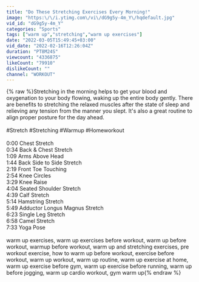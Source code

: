 ```yaml
---
title: "Do These Stretching Exercises Every Morning!"
image: "https:\/\/i.ytimg.com\/vi\/dG9g5y-4m_Y\/hqdefault.jpg"
vid_id: "dG9g5y-4m_Y"
categories: "Sports"
tags: ["warm up","stretching","warm up exercises"]
date: "2022-03-05T15:49:45+03:00"
vid_date: "2022-02-16T12:26:04Z"
duration: "PT8M24S"
viewcount: "4336875"
likeCount: "79910"
dislikeCount: ""
channel: "WORKOUT"
---
```

{% raw %}Stretching in the morning helps to get your blood and oxygenation to your body flowing, waking up the entire body gently. There are benefits to stretching the relaxed muscles after the state of sleep and relieving any tension from the manner you slept. It's also a great routine to align proper posture for the day ahead.<br /><br />#Stretch #Stretching #Warmup #Homeworkout<br /><br />0:00 Chest Stretch<br />0:34 Back &amp; Chest Stretch<br />1:09 Arms Above Head<br />1:44 Back Side to Side Stretch<br />2:19 Front Toe Touching<br />2:54 Knee Circles<br />3:29 Knee Raise<br />4:04 Seated Shoulder Stretch<br />4:39 Calf Stretch<br />5:14 Hamstring Stretch<br />5:49 Adductor Longus Magnus Stretch<br />6:23 Single Leg Stretch<br />6:58 Camel Stretch<br />7:33 Yoga Pose<br /><br />warm up exercises, warm up exercises before workout, warm up before workout, warmup before workout, warm up and stretching exercises, pre workout exercise, how to warm up before workout, exercise before workout, warm up workout, warm up routine, warm up exercise at home, warm up exercise before gym, warm up exercise before running, warm up before jogging, warm up cardio workout, gym warm up{% endraw %}
